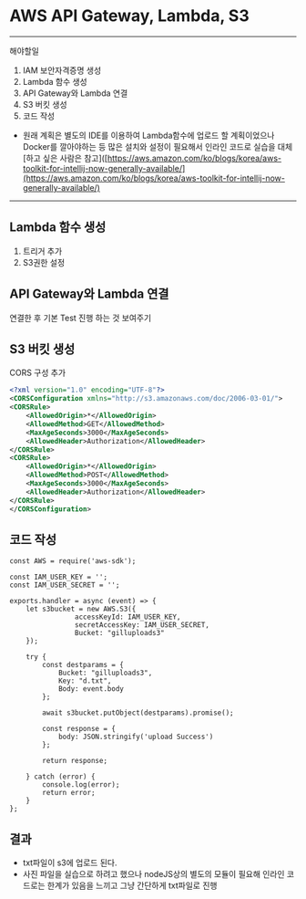 # AWS API Gateway, Lambda, S3

***
해야할일

1.  IAM 보안자격증명 생성
2. Lambda 함수 생성
3. API Gateway와 Lambda 연결
4. S3 버킷 생성
5. 코드 작성

- 원래 계획은 별도의 IDE를 이용하여 Lambda함수에 업로드 할 계획이었으나 Docker를 깔아야하는 등 많은 설치와 설정이 필요해서 인라인 코드로 실습을 대체
[하고 싶은 사람은 참고]([https://aws.amazon.com/ko/blogs/korea/aws-toolkit-for-intellij-now-generally-available/](https://aws.amazon.com/ko/blogs/korea/aws-toolkit-for-intellij-now-generally-available/)
***

## Lambda 함수 생성
1. 트리거 추가
2. S3권한 설정

## API Gateway와 Lambda 연결
연결한 후 기본 Test 진행 하는 것 보여주기

## S3 버킷 생성
CORS 구성 추가

``` xml
<?xml version="1.0" encoding="UTF-8"?>
<CORSConfiguration xmlns="http://s3.amazonaws.com/doc/2006-03-01/">
<CORSRule>
    <AllowedOrigin>*</AllowedOrigin>
    <AllowedMethod>GET</AllowedMethod>
    <MaxAgeSeconds>3000</MaxAgeSeconds>
    <AllowedHeader>Authorization</AllowedHeader>
</CORSRule>
<CORSRule>
    <AllowedOrigin>*</AllowedOrigin>
    <AllowedMethod>POST</AllowedMethod>
    <MaxAgeSeconds>3000</MaxAgeSeconds>
    <AllowedHeader>Authorization</AllowedHeader>
</CORSRule>
</CORSConfiguration>
```

## 코드 작성


``` nodejs
const AWS = require('aws-sdk');

const IAM_USER_KEY = '';
const IAM_USER_SECRET = '';

exports.handler = async (event) => {
	let s3bucket = new AWS.S3({
				accessKeyId: IAM_USER_KEY,
				secretAccessKey: IAM_USER_SECRET,
				Bucket: "gilluploads3"
	});
	
	try {
        const destparams = {
            Bucket: "gilluploads3",
			Key: "d.txt",
			Body: event.body
        };

        await s3bucket.putObject(destparams).promise();
        
        const response = {
        	body: JSON.stringify('upload Success')
    	};
    	
		return response;
    	
    } catch (error) {
        console.log(error);
        return error;
    }
};
```

## 결과
- txt파일이 s3에 업로드 된다.
- 사진 파일을 실습으로 하려고 했으나 nodeJS상의 별도의 모듈이 필요해 인라인 코드로는 한계가 있음을 느끼고 그냥 간단하게 txt파일로 진행
